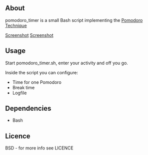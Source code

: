 About
-----

pomodoro_timer is a small Bash script implementing the [Pomodoro Technique](http://www.pomodorotechnique.com/)

[Screenshot](http://dispatched.ch/pic/pomodoro_demo1.png)
[Screenshot](http://dispatched.ch/pic/pomodoro_demo2.png)

Usage
-----
Start pomodoro_timer.sh, enter your activity and off you go.

Inside the script you can configure:
 * Time for one Pomodoro
 * Break time
 * Logfile

Dependencies
------------

 * Bash

Licence
-------
BSD - for more info see LICENCE
